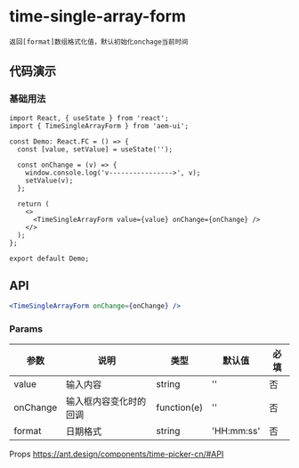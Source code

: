 # time-single-array-form

`返回[format]数组格式化值，默认初始化onchage当前时间`


## 代码演示

### 基础用法
```tsx
import React, { useState } from 'react';
import { TimeSingleArrayForm } from 'aem-ui';

const Demo: React.FC = () => {
  const [value, setValue] = useState('');

  const onChange = (v) => {
    window.console.log('v---------------->', v);
    setValue(v);
  };

  return (
    <>
      <TimeSingleArrayForm value={value} onChange={onChange} />
    </>
  );
};

export default Demo;

```


## API

```jsx | pure
<TimeSingleArrayForm onChange={onChange} />
```


### Params
| 参数     | 说明                   | 类型        | 默认值 | 必填 |
| -------- | ---------------------- | ----------- | ------ | ---- |
| value    | 输入内容               | string      | ''     | 否   |
| onChange | 输入框内容变化时的回调 | function(e) | ''     | 否   |
| format   | 日期格式               | string      | 'HH:mm:ss'     | 否   |

Props https://ant.design/components/time-picker-cn/#API

